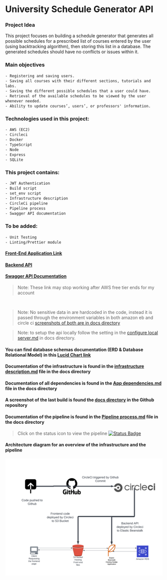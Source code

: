 # University Schedule Generator API

### Project Idea
This project focuses on building a schedule generator that generates all possible schedules for a prescribed list of courses entered by the user (using backtracking algorithm), then storing this list in a database. The generated schedules should have no conflicts or issues within it.




### Main objectives
    - Registering and saving users.
    - Saving all courses with their different sections, tutorials and labs.
    - Saving the different possible schedules that a user could have.
    - Retrieval of the available schedules to be viewed by the user whenever needed.
    - Ability to update courses’, users’, or professors' information.


### Technologies used in this project:
    - AWS (EC2)
    - Circleci
    - Docker
    - TypeScript
    - Node 
    - Express
    - SQLite


### This project contains:
    - JWT Authentication
    - Build script
    - set_env script
    - Infrastructure description
    - CircleCi pipeline
    - Pipeline process
    - Swagger API documentation

### To be added:
    - Unit Testing
    - Linting/Prettier module


#### [Front-End Application Link](http://fwd-forntend-circleci.s3-website-us-east-1.amazonaws.com/)
#### [Backend API](https://gadwelooh-api.publicvm.com:3030/)
#### [Swagger API Documentation](https://gadwelooh-api.publicvm.com:3030/api-docs)



> Note: These link may stop working after AWS free tier ends for my account


<br>

> Note: No sensitive data in are hardcoded in the code, instead it is passed through the environment variables in both amazon eb and circle ci [screenshots of both are in docs directory](https://github.com/hossamhamzahm/University_Schedule_Generator/tree/main/docs)

> Note: to setup the api locally follow the setting in the  [configure local server.md](https://github.com/hossamhamzahm/University_Schedule_Generator/blob/main/docs/configure%20local%20server.md) in docs directory.

#### You can find database schemas documentation (ERD & Database Relational Model) in this [Lucid Chart link](https://lucid.app/lucidchart/238c4817-e201-4a96-a5cd-69d7dd223c0e/edit?viewport_loc=-128%2C136%2C2220%2C874%2C0_0&invitationId=inv_3bf38dd4-8c05-49e0-a5c8-3e51e1dfa39d)


#### Documentation of the infrastructure is found in the [infrastructure description.md](https://github.com/hossamhamzahm/University_Schedule_Generator/blob/main/docs/Infrastructure%20description.md) file in the docs directory



#### Documentation of all dependencies is found in the [App dependencies.md](https://github.com/hossamhamzahm/University_Schedule_Generator/blob/main/docs/App%20dependencies.md) file in the docs directory


#### A screenshot of the last build is found the [docs directory](https://github.com/hossamhamzahm/University_Schedule_Generator/tree/main/docs) in the Github repository 


#### Documentation of the pipeline is found in the [Pipeline process.md](https://github.com/hossamhamzahm/University_Schedule_Generator/blob/main/docs/Pipeline%20process.md) file in the docs directory


> Click on the status icon to view the pipeline
[![Status Badge](https://circleci.com/gh/hossamhamzahm/fwd-circleci-training.svg?style=svg)](https://app.circleci.com/pipelines/github/hossamhamzahm/University_Schedule_Generator/19/workflows/b108f94f-fdc1-4481-8fba-52e3439ce6ea/jobs/13)


#### Architecture diagram for an overview of the infrastructure and the pipeline
[![architecture diagram](https://raw.githubusercontent.com/hossamhamzahm/University_Schedule_Generator/main/docs/architecture_diagram.png)]() 